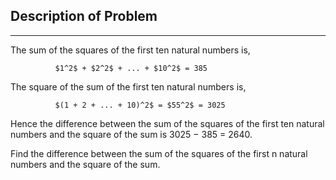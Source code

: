 ## Description of Problem

---

The sum of the squares of the first ten natural numbers is,

              $1^2$ + $2^2$ + ... + $10^2$ = 385

The square of the sum of the first ten natural numbers is,

              $(1 + 2 + ... + 10)^2$ = $55^2$ = 3025

Hence the difference between the sum of the squares of the first ten natural numbers and the square of the sum is 3025 − 385 = 2640.

Find the difference between the sum of the squares of the first n natural numbers and the square of the sum.
